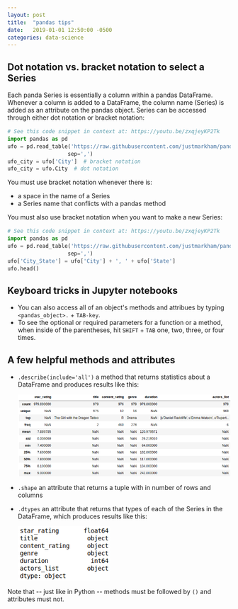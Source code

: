 ```yaml
---
layout: post
title:  "pandas tips"
date:   2019-01-01 12:50:00 -0500
categories: data-science
---
```

## Dot notation vs. bracket notation to select a Series
Each panda Series is essentially a column within a pandas DataFrame. 
Whenever a column is added to a DataFrame, the column name (Series) is added
 as an attribute on the pandas object. Series 
can be accessed through either dot notation or bracket notation:

```python
# See this code snippet in context at: https://youtu.be/zxqjeyKP2Tk
import pandas as pd
ufo = pd.read_table('https://raw.githubusercontent.com/justmarkham/pandas-videos/master/data/ufo.csv',
                   sep=',')
ufo_city = ufo['City']  # bracket notation
ufo_city = ufo.City  # dot notation
```

You must use bracket notation whenever there is:

- a space in the name of a Series
- a Series name that conflicts with a pandas method

You must also use bracket notation when you want to make a new Series:

```python
# See this code snippet in context at: https://youtu.be/zxqjeyKP2Tk
import pandas as pd
ufo = pd.read_table('https://raw.githubusercontent.com/justmarkham/pandas-videos/master/data/ufo.csv',
                   sep=',')
ufo['City_State'] = ufo['City'] + ', ' + ufo['State']
ufo.head()
```

## Keyboard tricks in Jupyter notebooks
- You can also access all of an object's methods and attribues by typing 
`<pandas_object>.` + `TAB-key`.
- To see the optional or required parameters for a function or a method, when inside of the parentheses, hit `SHIFT` + `TAB` one, two, three, or four times.

## A few helpful methods and attributes
- `.describe(include='all')` a method that returns statistics about a 
DataFrame and produces results like this:

  ![.describe() results](/img/describe.png)
- `.shape` an attribute that returns a tuple with in number of rows and 
columns
- `.dtypes` an attribute that returns that types of each of the Series in 
the DataFrame, which produces results like this:

  ![.dtypes results](/img/dtypes.png)

Note that -- just like in Python -- methods must be followed by `()` and 
attributes must not.